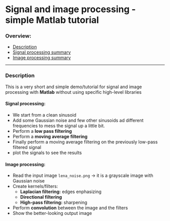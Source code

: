 # Signal and image processing - simple Matlab tutorial

### Overview:
- [Description](#description)
- [Signal processing summary](#signal-processing)
- [Image processing summary](#image-processing)
---

### Description
This is a very short and simple demo/tutorial for signal and image processing with **Matlab** without using specific high-level libraries

#### Signal processing:
- We start from a clean sinusoid
- Add some Gaussian noise and few other sinusoids ad different frequencies to mess the signal up a little bit.
- Perform a **low pass filtering**
- Perform a **moving average filtering**
- Finally perform a moving average filtering on the previously low-pass filtered signal
- plot the signals to see the results

#### Image processing:
- Read the input image `lena_noise.png` -> it is a grayscale image with Gaussian noise
- Create kernels/filters:
  - **Laplacian filtering:** edges enphasizing
  - **Directional filtering**
  - **High-pass filtering:** sharpening
- Perform **convolution** between the image and the filters
- Show the better-looking output image
